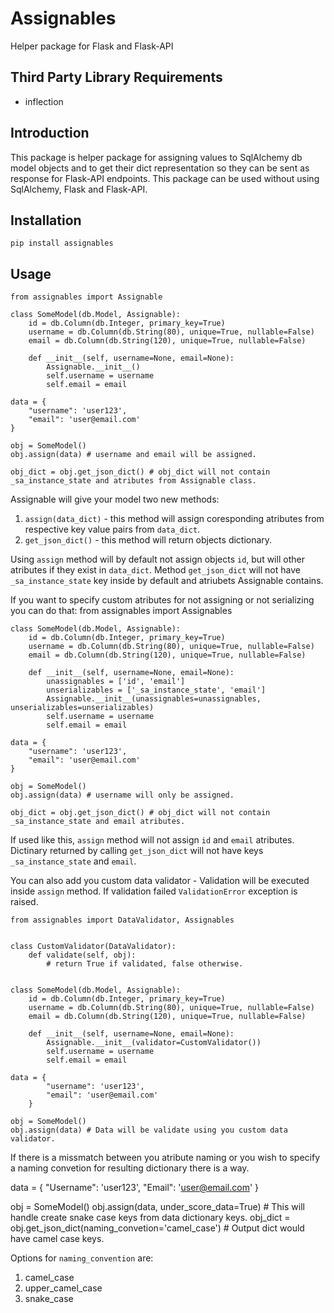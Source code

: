 # Assignables #
Helper package for Flask and Flask-API

## Third Party Library Requirements ##
* inflection

## Introduction ##

This package is helper package for assigning values to SqlAlchemy db model objects and to get their dict representation so they can be sent as response for Flask-API endpoints. This package can be used without using SqlAlchemy, Flask and Flask-API.

## Installation ##
    pip install assignables

## Usage ##
    from assignables import Assignable

    class SomeModel(db.Model, Assignable):
        id = db.Column(db.Integer, primary_key=True)
        username = db.Column(db.String(80), unique=True, nullable=False)
        email = db.Column(db.String(120), unique=True, nullable=False)

        def __init__(self, username=None, email=None):
            Assignable.__init__()
            self.username = username
            self.email = email

    data = {
        "username": 'user123',
        "email": 'user@email.com'
    }

    obj = SomeModel()
    obj.assign(data) # username and email will be assigned.

    obj_dict = obj.get_json_dict() # obj_dict will not contain _sa_instance_state and atributes from Assignable class.

Assignable will give your model two new methods:
1. `assign(data_dict)` - this method will assign coresponding atributes from respective key value pairs from `data_dict`.
2. `get_json_dict()` - this method will return objects dictionary.

Using `assign` method will by default not assign objects `id`, but will other atributes if they exist in `data_dict`.
Method `get_json_dict` will not have `_sa_instance_state` key inside by default and atriubets Assignable contains.

If you want to specify custom atributes for not assigning or not serializing you can do that:
    from assignables import Assignables

    class SomeModel(db.Model, Assignable):
        id = db.Column(db.Integer, primary_key=True)
        username = db.Column(db.String(80), unique=True, nullable=False)
        email = db.Column(db.String(120), unique=True, nullable=False)

        def __init__(self, username=None, email=None):
            unassignables = ['id', 'email']
            unserializables = ['_sa_instance_state', 'email']
            Assignable.__init__(unassignables=unassignables, unserializables=unserializables)
            self.username = username
            self.email = email

    data = {
        "username": 'user123',
        "email": 'user@email.com'
    }

    obj = SomeModel()
    obj.assign(data) # username will only be assigned.

    obj_dict = obj.get_json_dict() # obj_dict will not contain _sa_instance_state and email atributes.

If used like this, `assign` method will not assign `id` and `email` atributes.
Dictinary returned by calling `get_json_dict` will not have keys `_sa_instance_state` and `email`.

You can also add you custom data validator - Validation will be executed inside `assign` method.
If validation failed `ValidationError` exception is raised.

    from assignables import DataValidator, Assignables


    class CustomValidator(DataValidator):
        def validate(self, obj):
            # return True if validated, false otherwise.


    class SomeModel(db.Model, Assignable):
        id = db.Column(db.Integer, primary_key=True)
        username = db.Column(db.String(80), unique=True, nullable=False)
        email = db.Column(db.String(120), unique=True, nullable=False)

        def __init__(self, username=None, email=None):
            Assignable.__init__(validator=CustomValidator())
            self.username = username
            self.email = email

    data = {
            "username": 'user123',
            "email": 'user@email.com'
        }

    obj = SomeModel()
    obj.assign(data) # Data will be validate using you custom data validator.

If there is a missmatch between you atribute naming or you wish to specify a naming convetion for
resulting dictionary there is a way.

data = {
        "Username": 'user123',
        "Email": 'user@email.com'
    }

obj = SomeModel()
obj.assign(data, under_score_data=True) # This will handle create snake case keys from data dictionary keys.
obj_dict = obj.get_json_dict(naming_convetion='camel_case') # Output dict would have camel case keys.

Options for `naming_convention` are:
1. camel_case
2. upper_camel_case
3. snake_case
